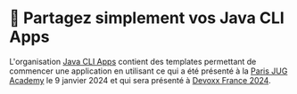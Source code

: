 # :floppy_disk: Partagez simplement vos Java CLI Apps

L'organisation [Java CLI Apps](https://github.com/java-cli-apps) contient des templates permettant de commencer une application en utilisant ce qui a été présenté à la [Paris JUG Academy](https://www.parisjug.org/events/2024/01-09-young-blood-11/) le 9 janvier 2024 et qui sera présenté à [Devoxx France 2024](https://mobile.devoxx.com/events/devoxxfr2024/talks/36021/details).
